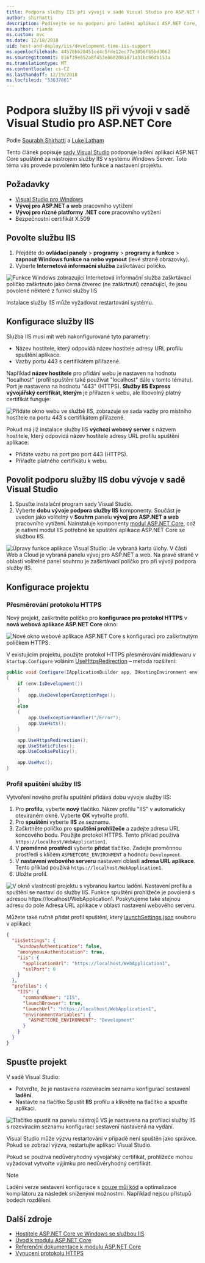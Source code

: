 ```yaml
---
title: Podpora služby IIS při vývoji v sadě Visual Studio pro ASP.NET Core
author: shirhatti
description: Podívejte se na podporu pro ladění aplikací ASP.NET Core, když za služby IIS a systémem Windows Server.
ms.author: riande
ms.custom: mvc
ms.date: 12/18/2018
uid: host-and-deploy/iis/development-time-iis-support
ms.openlocfilehash: 44570bb28451ce4c5fde12ec77e3856fb5bd3062
ms.sourcegitcommit: 816f39e852a8f453e8682081871a31bc66db153a
ms.translationtype: MT
ms.contentlocale: cs-CZ
ms.lasthandoff: 12/19/2018
ms.locfileid: "53637661"
---
```

# <a name="development-time-iis-support-in-visual-studio-for-aspnet-core"></a>Podpora služby IIS při vývoji v sadě Visual Studio pro ASP.NET Core

Podle [Sourabh Shirhatti](https://twitter.com/sshirhatti) a [Luke Latham](https://github.com/guardrex)

Tento článek popisuje [sady Visual Studio](https://www.visualstudio.com/vs/) podporuje ladění aplikací ASP.NET Core spuštěné za nástrojem služby IIS v systému Windows Server. Toto téma vás provede povolením této funkce a nastavení projektu.

## <a name="prerequisites"></a>Požadavky

* [Visual Studio pro Windows](https://www.microsoft.com/net/download/windows)
* **Vývoj pro ASP.NET a web** pracovního vytížení
* **Vývoj pro různé platformy .NET core** pracovního vytížení
* Bezpečnostní certifikát X.509

## <a name="enable-iis"></a>Povolte službu IIS

1. Přejděte do **ovládací panely** > **programy** > **programy a funkce** > **zapnout Windows funkce na nebo vypnout** (levé straně obrazovky).
1. Vyberte **Internetová informační služba** zaškrtávací políčko.

![Funkce Windows zobrazující Internetová informační služba zaškrtávací políčko zaškrtnuto jako černá čtverec (ne zaškrtnutí) označující, že jsou povolené některé z funkcí služby IIS](development-time-iis-support/_static/enable_iis.png)

Instalace služby IIS může vyžadovat restartování systému.

## <a name="configure-iis"></a>Konfigurace služby IIS

Služba IIS musí mít web nakonfigurované tyto parametry:

* Název hostitele, který odpovídá název hostitele adresy URL profilu spuštění aplikace.
* Vazby portu 443 s certifikátem přiřazené.

Například **název hostitele** pro přidání webu je nastaven na hodnotu "localhost" (profil spuštění také používat "localhost" dále v tomto tématu). Port je nastavena na hodnotu "443" (HTTPS). **Služby IIS Express vývojářský certifikát, kterým** je přiřazen k webu, ale libovolný platný certifikát funguje:

![Přidáte okno webu ve službě IIS, zobrazuje se sada vazby pro místního hostitele na portu 443 s certifikátem přiřazené.](development-time-iis-support/_static/add-website-window.png)

Pokud má již instalace služby IIS **výchozí webový server** s názvem hostitele, který odpovídá název hostitele adresy URL profilu spuštění aplikace:

* Přidáte vazbu na port pro port 443 (HTTPS).
* Přiřaďte platného certifikátu k webu.

## <a name="enable-development-time-iis-support-in-visual-studio"></a>Povolit podporu služby IIS dobu vývoje v sadě Visual Studio

1. Spusťte instalační program sady Visual Studio.
1. Vyberte **dobu vývoje podpora služby IIS** komponenty. Součást je uveden jako volitelný v **Souhrn** panelu **vývoj pro ASP.NET a web** pracovního vytížení. Nainstaluje komponenty [modul ASP.NET Core](xref:host-and-deploy/aspnet-core-module), což je nativní modul IIS potřebné ke spuštění aplikace ASP.NET Core se službou IIS.

![Úpravy funkce aplikace Visual Studio: Je vybraná karta úlohy. V části Web a Cloud je vybraná panelu vývoj pro ASP.NET a web. Na pravé straně v oblasti volitelné panel souhrnu je zaškrtávací políčko pro při vývoji podpora služby IIS.](development-time-iis-support/_static/development_time_support.png)

## <a name="configure-the-project"></a>Konfigurace projektu

### <a name="https-redirection"></a>Přesměrování protokolu HTTPS

Nový projekt, zaškrtněte políčko pro **konfigurace pro protokol HTTPS** v **nová webová aplikace ASP.NET Core** okno:

![Nové okno webové aplikace ASP.NET Core s konfigurací pro zaškrtnutým políčkem HTTPS.](development-time-iis-support/_static/new-app.png)

V existujícím projektu, použijte protokol HTTPS přesměrování middlewaru v `Startup.Configure` voláním [UseHttpsRedirection](/dotnet/api/microsoft.aspnetcore.builder.httpspolicybuilderextensions.usehttpsredirection) – metoda rozšíření:

```csharp
public void Configure(IApplicationBuilder app, IHostingEnvironment env)
{
    if (env.IsDevelopment())
    {
        app.UseDeveloperExceptionPage();
    }
    else
    {
        app.UseExceptionHandler("/Error");
        app.UseHsts();
    }

    app.UseHttpsRedirection();
    app.UseStaticFiles();
    app.UseCookiePolicy();

    app.UseMvc();
}
```

### <a name="iis-launch-profile"></a>Profil spuštění služby IIS

Vytvoření nového profilu spuštění přidává dobu vývoje služby IIS:

1. Pro **profilu**, vyberte **nový** tlačítko. Název profilu "IIS" v automaticky otevíraném okně. Vyberte **OK** vytvořte profil.
1. Pro **spuštění** vyberte **IIS** ze seznamu.
1. Zaškrtněte políčko pro **spuštění prohlížeče** a zadejte adresu URL koncového bodu. Použijte protokol HTTPS. Tento příklad používá `https://localhost/WebApplication1`.
1. V **proměnné prostředí** vyberte **přidat** tlačítko. Zadejte proměnnou prostředí s klíčem `ASPNETCORE_ENVIRONMENT` a hodnotu `Development`.
1. V **nastavení webového serveru** nastavení oblasti **adresa URL aplikace**. Tento příklad používá `https://localhost/WebApplication1`.
1. Uložte profil.

![V okně vlastností projektu s vybranou kartou ladění. Nastavení profilu a spuštění se nastaví do služby IIS. Funkce spuštění prohlížeče je povolená s adresou https://localhost/WebApplication1. Poskytujeme také stejnou adresu do pole Adresa URL aplikace v oblasti nastavení webového serveru.](development-time-iis-support/_static/project_properties.png)

Můžete také ručně přidat profil spuštění, který [launchSettings.json](http://json.schemastore.org/launchsettings) souboru v aplikaci:

```json
{
  "iisSettings": {
    "windowsAuthentication": false,
    "anonymousAuthentication": true,
    "iis": {
      "applicationUrl": "https://localhost/WebApplication1",
      "sslPort": 0
    }
  },
  "profiles": {
    "IIS": {
      "commandName": "IIS",
      "launchBrowser": true,
      "launchUrl": "https://localhost/WebApplication1",
      "environmentVariables": {
        "ASPNETCORE_ENVIRONMENT": "Development"
      }
    }
  }
}
```

## <a name="run-the-project"></a>Spusťte projekt

V sadě Visual Studio:

* Potvrďte, že je nastavena rozevíracím seznamu konfigurací sestavení **ladění**.
* Nastavte na tlačítko Spustit **IIS** profilu a klikněte na tlačítko a spusťte aplikaci.

![Tlačítko spustit na panelu nástrojů VS je nastavena na profilaci služby IIS s rozevíracím seznamu konfigurací sestavení nastavená na vydání.](development-time-iis-support/_static/toolbar.png)

Visual Studio může výzvu restartování v případě není spuštěn jako správce. Pokud se zobrazí výzva, restartujte aplikaci Visual Studio.

Pokud se používá nedůvěryhodný vývojářský certifikát, prohlížeče mohou vyžadovat vytvořte výjimku pro nedůvěryhodný certifikát.

> [!NOTE]
> Ladění verze sestavení konfigurace s [pouze můj kód](/visualstudio/debugger/just-my-code) a optimalizace kompilátoru za následek sníženými možnostmi. Například nejsou přístupů bodech rozdělení.

## <a name="additional-resources"></a>Další zdroje

* [Hostitele ASP.NET Core ve Windows se službou IIS](xref:host-and-deploy/iis/index)
* [Úvod k modulu ASP.NET Core](xref:host-and-deploy/aspnet-core-module)
* [Referenční dokumentace k modulu ASP.NET Core](xref:host-and-deploy/aspnet-core-module)
* [Vynucení protokolu HTTPS](xref:security/enforcing-ssl)
